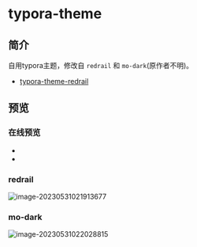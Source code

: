 # typora-theme

## 简介

自用typora主题，修改自 `redrail` 和 `mo-dark`(原作者不明)。

- [typora-theme-redrail](https://github.com/Doraemonkeys/typora-theme-redrail)



## 预览

### 在线预览

- 
- 



### redrail

![image-20230531021913677](E:/Doraemon/Pictures/Typora/2023002/image-20230531021913677.png)



### mo-dark

![image-20230531022028815](E:/Doraemon/Pictures/Typora/2023002/image-20230531022028815.png)
